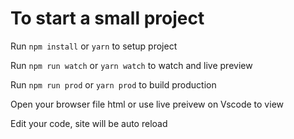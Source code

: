 # To start a small project

Run `npm install` or `yarn` to setup project

Run `npm run watch` or `yarn watch` to watch and live preview

Run `npm run prod` or `yarn prod` to build production

Open your browser file html or use live preivew on Vscode to view

Edit your code, site will be auto reload
